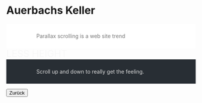 <link rel="stylesheet" href="/Buchstadt-Leipzig/css/style.css">
<style>
.bgimg-1 {
  background-image: url("https://upload.wikimedia.org/wikipedia/commons/e/e5/Auerbachs_Keller_-_Mephistopheles_and_Faust_sculpture.jpg")
}
.bgimg-2 {
  background-image: url("https://upload.wikimedia.org/wikipedia/commons/e/ec/Reclam-Regalwand_%28Marquardt%29.JPG");
}
.bgimg-3 {
  background-image: url("https://upload.wikimedia.org/wikipedia/commons/4/49/Schillerhaus_Menckestrasse_Leipzig_2009.jpg");
}
</style>


# Auerbachs Keller

<div class="bgimg-1">
  <!-- div class="caption">
  <span class="border" style="background-color:transparent;font-size:25px;color: #f7f7f7;">Schillerhaus</span>
  </div -->
</div>

<div style="color: #777;background-color:white;text-align:center;padding:10px 80px;text-align: justify;">
  <p>Parallax scrolling is a web site trend</p>
</div>

<div class="bgimg-2">
  <div class="caption">
  <span class="border" style="background-color:transparent;font-size:25px;color: #f7f7f7;">LESS HEIGHT</span>
  </div>
</div>

<div style="position:relative;">
  <div style="color:#ddd;background-color:#282E34;text-align:center;padding:10px 80px;text-align: justify;">
  <p>Scroll up and down to really get the feeling.</p>
  </div>
</div>

<div class="bgimg-3">
  <div class="caption">
  <!-- span class="border" style="background-color:transparent;font-size:25px;color: #f7f7f7;">SCROLL UP</span -->
  </div>
</div>

<button type="button" onclick="history.back();">Zurück</button>

